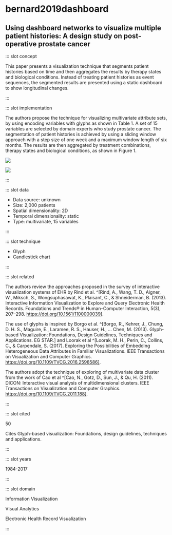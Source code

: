 # bernard2019dashboard

## Using dashboard networks to visualize multiple patient histories: A design study on post-operative prostate cancer

<Paper>

::: slot concept

This paper presents a visualization technique that segments patient histories based on time and then aggregates the results by therapy states and biological conditions. Instead of treating patient histories as event sequences, the segmented results are presented using a static dashboard to show longitudinal changes.

:::

::: slot implementation

The authors propose the technique for visualizing multivariate attribute sets, by using encoding variables with glyphs as shown in Table 1. A set of 15 variables are selected by domain experts who study prostate cancer. The segmentation of patient histories is achieved by using a sliding window approach with a step size of one week and a maximum window length of six months. The results are then aggregated by treatment combinations, therapy states and biological conditions, as shown in Figure 1.

<div class="even">
<p>

![](https://share.henry.wang/ogqHhU/UAFEvcrQfS+)

![](https://share.henry.wang/C4DQJR/nE56EZQSy5+)

</p>
</div>

:::

::: slot data

- Data source: unknown
- Size: 2,000 patients
- Spatial dimensionality: 2D
- Temporal dimensionality: static
- Type: multivariate, 15 variables

:::

::: slot technique

- Glyph
- Candlestick chart

:::

::: slot related

The authors review the approaches proposed in the survey of interactive visualization systems of EHR by Rind et al. ^[Rind, A., Wang, T. D., Aigner, W., Miksch, S., Wongsuphasawat, K., Plaisant, C., & Shneiderman, B. (2013). Interactive Information Visualization to Explore and Query Electronic Health Records. Foundations and Trends® in Human–Computer Interaction, 5(3), 207–298. https://doi.org/10.1561/1100000039].

The use of glyphs is inspired by Borgo et al. ^[Borgo, R., Kehrer, J., Chung, D. H. S., Maguire, E., Laramee, R. S., Hauser, H., … Chen, M. (2013). Glyph-based Visualization: Foundations, Design Guidelines, Techniques and Applications. EG STAR.] and Loorak et al ^[Loorak, M. H., Perin, C., Collins, C., & Carpendale, S. (2017). Exploring the Possibilities of Embedding Heterogeneous Data Attributes in Familiar Visualizations. IEEE Transactions on Visualization and Computer Graphics. https://doi.org/10.1109/TVCG.2016.2598586].

The authors adopt the technique of exploring of multivariate data cluster from the work of Cao et al ^[Cao, N., Gotz, D., Sun, J., & Qu, H. (2011). DICON: Interactive visual analysis of multidimensional clusters. IEEE Transactions on Visualization and Computer Graphics. https://doi.org/10.1109/TVCG.2011.188].

:::

::: slot cited

50

Cites Glyph-based visualization: Foundations, design guidelines, techniques and applications.

:::

::: slot years

1984-2017

:::

::: slot domain

Information Visualization

Visual Analytics

Electronic Health Record Visualization

:::

</Paper>
